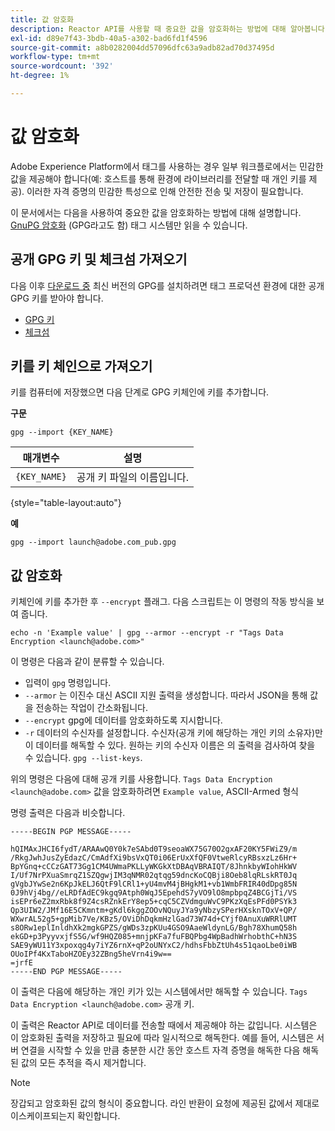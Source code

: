 ```yaml
---
title: 값 암호화
description: Reactor API를 사용할 때 중요한 값을 암호화하는 방법에 대해 알아봅니다.
exl-id: d89e7f43-3bdb-40a5-a302-bad6fd1f4596
source-git-commit: a8b0282004dd57096dfc63a9adb82ad70d37495d
workflow-type: tm+mt
source-wordcount: '392'
ht-degree: 1%

---
```


# 값 암호화

Adobe Experience Platform에서 태그를 사용하는 경우 일부 워크플로에서는 민감한 값을 제공해야 합니다(예: 호스트를 통해 환경에 라이브러리를 전달할 때 개인 키를 제공). 이러한 자격 증명의 민감한 특성으로 인해 안전한 전송 및 저장이 필요합니다.

이 문서에서는 다음을 사용하여 중요한 값을 암호화하는 방법에 대해 설명합니다. [GnuPG 암호화](https://www.gnupg.org/gph/en/manual/x110.html) (GPG라고도 함) 태그 시스템만 읽을 수 있습니다.

## 공개 GPG 키 및 체크섬 가져오기

다음 이후 [다운로드 중](https://gnupg.org/download/) 최신 버전의 GPG를 설치하려면 태그 프로덕션 환경에 대한 공개 GPG 키를 받아야 합니다.

* [GPG 키](https://github.com/adobe/reactor-developer-docs/blob/master/files/launch%40adobe.com_pub.gpg)
* [체크섬](https://github.com/adobe/reactor-developer-docs/blob/master/files/launch%40adobe.com_pub.gpg.sum)

## 키를 키 체인으로 가져오기

키를 컴퓨터에 저장했으면 다음 단계로 GPG 키체인에 키를 추가합니다.

**구문**

```shell
gpg --import {KEY_NAME}
```

| 매개변수 | 설명 |
| --- | --- |
| `{KEY_NAME}` | 공개 키 파일의 이름입니다. |

{style="table-layout:auto"}

**예**

```shell
gpg --import launch@adobe.com_pub.gpg
```

## 값 암호화

키체인에 키를 추가한 후 `--encrypt` 플래그. 다음 스크립트는 이 명령의 작동 방식을 보여 줍니다.

```shell
echo -n 'Example value' | gpg --armor --encrypt -r "Tags Data Encryption <launch@adobe.com>"
```

이 명령은 다음과 같이 분류할 수 있습니다.

* 입력이 `gpg` 명령입니다.
* `--armor` 는 이진수 대신 ASCII 지원 출력을 생성합니다. 따라서 JSON을 통해 값을 전송하는 작업이 간소화됩니다.
* `--encrypt` gpg에 데이터를 암호화하도록 지시합니다.
* `-r` 데이터의 수신자를 설정합니다. 수신자(공개 키에 해당하는 개인 키의 소유자)만이 데이터를 해독할 수 있다. 원하는 키의 수신자 이름은 의 출력을 검사하여 찾을 수 있습니다. `gpg --list-keys`.

위의 명령은 다음에 대해 공개 키를 사용합니다. `Tags Data Encryption <launch@adobe.com>` 값을 암호화하려면 `Example value`, ASCII-Armed 형식

명령 출력은 다음과 비슷합니다.

```shell
-----BEGIN PGP MESSAGE-----

hQIMAxJHCI6fydT/ARAAwQ0Y0k7eSAbd0T9seoaWX75G70O2gxAF20KY5FWiZ9/m
/RkgJwhJusZyEdazC/CmAdfXi9bsVxQT0i06ErUxXfQF0VtweRlcyRBsxzLz6Hr+
BpYGnq+cCCzGAT73Gg1CM4UWmaPKLLyWKGkXtDBAqVBRAIQT/8JhnkbyWIohHkWV
I/Uf7NrPXuaSmrqZ1SZQgwjIM3qNMR02qtqg59dncKoCQBji8Oeb8lqRLskRT0Jq
gVgbJYwSe2n6KpJkELJ6QtF9lCRl1+yU4mvM4jBHgkM1+vb1WmbFRIR40dDpg85N
0J9hVj4bg//eLRDfAdEC9kgq9Atph0WqJ5EpehdS7yVO9lO8mpbpqZ4BCGjTi/VS
isEPr6eZ2mxRbk8f9Z4csRZnkErY8ep5+cqC5CZVdmguWvC9PKzXqEsPFd0PSYk3
Qp3UIW2/JMf16E5CKmntm+gKdl6kggZOOvNQuyJYa9yNbzySPerHXsknTOxV+QP/
WXwrAL52g5+gpMib7Ve/KBz5/OViDhDqkmHzlGad73W74d+CYjf0AnuXuWRRlUMT
s8ORw1eplInldhXk2mgkGPZS/gWDs3zpKUu4GSO9AaeWldynLG/Bgh78XhumQ58h
ekGD+p3PyyvxjfS5G/wf9HQZ085+mnjpKFa7fuFBQPbg4WpBadhWrhobthC+hN3S
SAE9yWU11Y3xpoxqg4y7iYZ6rnX+qP2oUNYxC2/hdhsFbbZtUh4s51qaoLbe0iWB
OUoIPf4KxTaboHZOEy32ZBng5heVrn4i9w==
=jrfE
-----END PGP MESSAGE-----
```

이 출력은 다음에 해당하는 개인 키가 있는 시스템에서만 해독할 수 있습니다. `Tags Data Encryption <launch@adobe.com>` 공개 키.

이 출력은 Reactor API로 데이터를 전송할 때에서 제공해야 하는 값입니다. 시스템은 이 암호화된 출력을 저장하고 필요에 따라 일시적으로 해독한다. 예를 들어, 시스템은 서버 연결을 시작할 수 있을 만큼 충분한 시간 동안 호스트 자격 증명을 해독한 다음 해독된 값의 모든 추적을 즉시 제거합니다.

>[!NOTE]
>
>장갑되고 암호화된 값의 형식이 중요합니다. 라인 반환이 요청에 제공된 값에서 제대로 이스케이프되는지 확인합니다.

